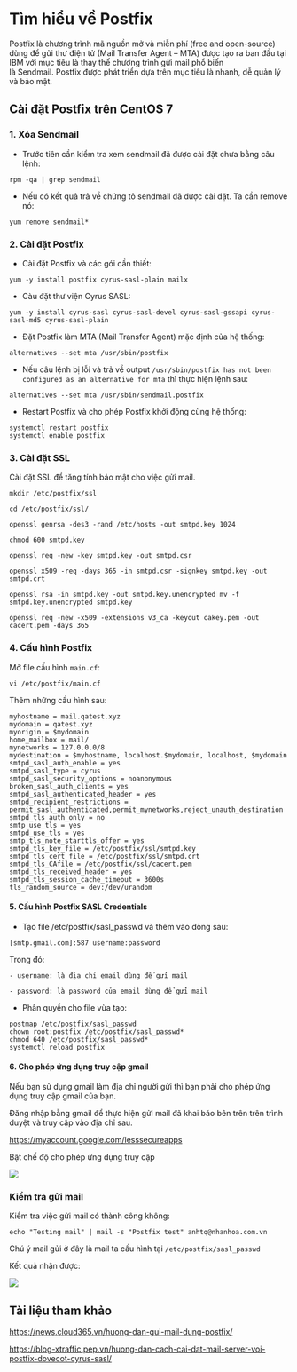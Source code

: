 # Tìm hiểu về Postfix

Postfix là chương trình mã nguồn mở và miễn phí (free and open-source) dùng để gửi thư điện tử (Mail Transfer Agent – MTA) được tạo ra ban đầu tại IBM với mục tiêu là thay thế chương trình gửi mail phổ biến là&nbsp;Sendmail.&nbsp;Postfix được phát triển dựa trên&nbsp;mục tiêu là nhanh, dễ quản lý và bảo mật.

## Cài đặt Postfix trên CentOS 7

### 1. Xóa Sendmail

- Trước tiên cần kiểm tra xem sendmail đã được cài đặt chưa bằng câu lệnh:

`rpm -qa | grep sendmail`

- Nếu có kết quả trả về chứng tỏ sendmail đã được cài đặt. Ta cần remove nó:

`yum remove sendmail*`

### 2. Cài đặt Postfix

- Cài đặt Postfix và các gói cần thiết:

`yum -y install postfix cyrus-sasl-plain mailx`

- Càu đặt thư viện Cyrus SASL:

`yum -y install cyrus-sasl cyrus-sasl-devel cyrus-sasl-gssapi cyrus-sasl-md5 cyrus-sasl-plain`

- Đặt Postfix làm MTA (Mail Transfer Agent) mặc định của hệ thống:

`alternatives --set mta /usr/sbin/postfix`

- Nếu câu lệnh bị lỗi và trả về output `/usr/sbin/postfix has not been configured as an alternative for mta` thì thực hiện lệnh sau:

`alternatives --set mta /usr/sbin/sendmail.postfix`

- Restart Postfix và cho phép Postfix khởi động cùng hệ thống:

```
systemctl restart postfix
systemctl enable postfix
```

### 3. Cài đặt SSL 

Cài đặt SSL để tăng tính bảo mật cho việc gửi mail.

```
mkdir /etc/postfix/ssl 

cd /etc/postfix/ssl/ 

openssl genrsa -des3 -rand /etc/hosts -out smtpd.key 1024 

chmod 600 smtpd.key 

openssl req -new -key smtpd.key -out smtpd.csr 

openssl x509 -req -days 365 -in smtpd.csr -signkey smtpd.key -out smtpd.crt 

openssl rsa -in smtpd.key -out smtpd.key.unencrypted mv -f smtpd.key.unencrypted smtpd.key 

openssl req -new -x509 -extensions v3_ca -keyout cakey.pem -out cacert.pem -days 365

```

### 4. Cấu hình Postfix

Mở file cấu hình `main.cf`:

`vi /etc/postfix/main.cf`

Thêm những cấu hình sau:

```
myhostname = mail.qatest.xyz
mydomain = qatest.xyz
myorigin = $mydomain
home_mailbox = mail/
mynetworks = 127.0.0.0/8
mydestination = $myhostname, localhost.$mydomain, localhost, $mydomain
smtpd_sasl_auth_enable = yes
smtpd_sasl_type = cyrus
smtpd_sasl_security_options = noanonymous
broken_sasl_auth_clients = yes
smtpd_sasl_authenticated_header = yes
smtpd_recipient_restrictions = permit_sasl_authenticated,permit_mynetworks,reject_unauth_destination
smtpd_tls_auth_only = no
smtp_use_tls = yes
smtpd_use_tls = yes
smtp_tls_note_starttls_offer = yes
smtpd_tls_key_file = /etc/postfix/ssl/smtpd.key
smtpd_tls_cert_file = /etc/postfix/ssl/smtpd.crt
smtpd_tls_CAfile = /etc/postfix/ssl/cacert.pem
smtpd_tls_received_header = yes
smtpd_tls_session_cache_timeout = 3600s
tls_random_source = dev:/dev/urandom
```

#### 5. Cấu hình Postfix SASL Credentials

- Tạo file /etc/postfix/sasl_passwd và thêm vào dòng sau:

`[smtp.gmail.com]:587 username:password`

Trong đó:

    - username: là địa chỉ email dùng để gửi mail

    - password: là password của email dùng để gửi mail


- Phân quyền cho file vừa tạo:

```
postmap /etc/postfix/sasl_passwd
chown root:postfix /etc/postfix/sasl_passwd*
chmod 640 /etc/postfix/sasl_passwd*
systemctl reload postfix
```

#### 6. Cho phép ứng dụng truy cập gmail

Nếu bạn sử dụng gmail làm địa chỉ người gửi thì bạn phải cho phép ứng dụng truy cập gmail của bạn.

Đăng nhập bằng gmail để thực hiện gửi mail đã khai báo bên trên trên trình duyệt và truy cập vào địa chỉ sau.

https://myaccount.google.com/lesssecureapps

Bật chế độ cho phép ứng dụng truy cập

<img src="https://imgur.com/KCAQhTx.png">

### Kiểm tra gửi mail

Kiểm tra việc gửi mail có thành công không:

`echo "Testing mail" | mail -s "Postfix test" anhtq@nhanhoa.com.vn`

Chú ý mail gửi ở đây là mail ta cấu hình tại `/etc/postfix/sasl_passwd`

Kết quả nhận được:

<img src="https://imgur.com/lPB0POG.png">

## Tài liệu tham khảo

https://news.cloud365.vn/huong-dan-gui-mail-dung-postfix/

https://blog-xtraffic.pep.vn/huong-dan-cach-cai-dat-mail-server-voi-postfix-dovecot-cyrus-sasl/